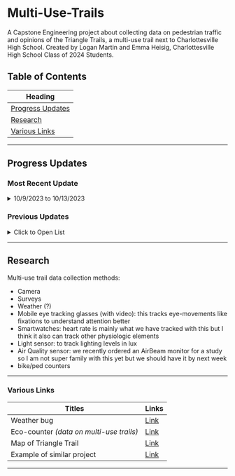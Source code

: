 # Multi-Use-Trails

A Capstone Engineering project about collecting data on pedestrian traffic and opinions of the Triangle Trails, a multi-use trail next to Charlottesville High School. Created by Logan Martin and Emma Heisig, Charlottesville High School Class of 2024 Students.

## Table of Contents

| Heading                               | 
| ------------------------------------- |
| [Progress Updates](#progress-updates) |
| [Research](#research)                 |
| [Various Links](#various-links)       |

---

## Progress Updates

### Most Recent Update

<details>
  <summary> 10/9/2023 to 10/13/2023 </summary>
  
```

Possible sensors to use from mentors & customers:
- Mobile eye tracking glasses (with video): this tracks eye-movements like fixations to understand attention better
- Smartwatches: heart rate is mainly what we have tracked with this but I think it also can track other physiologic elements 
- Light sensor: to track lighting levels in lux 
- Air Quality sensor: we recently ordered an AirBeam monitor for a study so I am not super family with this yet but we should have it by next week
- bike/ped counters


```

</details>



### Previous Updates

<details>
  <summary> Click to Open List </summary>

  <details>
    <summary> 9/11/2023 to 10/6/2023 </summary>
  
      ```
        Weeks -3 through 0

        This was the time period between our individual presentations, and when we presented as a group.

      ```

  </details>

    

  
</details>

---

## Research

Multi-use trail data collection methods:

- Camera
- Surveys
- Weather (?)
- Mobile eye tracking glasses (with video): this tracks eye-movements like fixations to understand attention better
- Smartwatches: heart rate is mainly what we have tracked with this but I think it also can track other physiologic elements 
- Light sensor: to track lighting levels in lux 
- Air Quality sensor: we recently ordered an AirBeam monitor for a study so I am not super family with this yet but we should have it by next week
- bike/ped counters

---

### Various Links

| Titles                                   | Links                                                                                                                                 |
| ---------------------------------------- | ------------------------------------------------------------------------------------------------------------------------------------- |
| Weather bug                              | [Link](https://www.weatherbug.com/maps/charlottesville-va-22903?center=38.04113711201643,-78.48483745294784,12.763933570672668)       |
| Eco-counter _(data on multi-use trails)_ | [Link](https://eco-counter.com/)                                                                                                      |
| Map of Triangle Trail                    | [Link](https://www.charlottesville.gov/DocumentCenter/View/3414/Triangle-Trails-Map-PDF)                                              |
| Example of similar project               | [Link](https://www.railstotrails.org/build-trails/trail-building-toolbox/management-and-maintenance/trail-user-surveys-and-counting/) |

---
